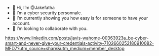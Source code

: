 - 👋 Hi, I’m @Jakefatha
- 👀 I’m a cyber security personnale.
- 🌱 I’m currently showing you how easy is for someone to have your account.
- 💞️ I’m looking to collaborate with you.

https://www.linkedin.com/posts/javis-wahome-00363923a_be-cyber-smart-and-never-give-your-credentials-activity-7102660252180910082-MFD7?utm_source=share&utm_medium=member_desktop
